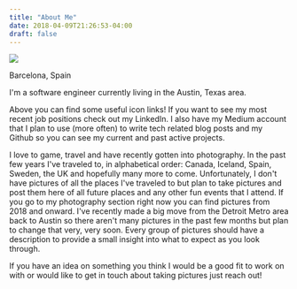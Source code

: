 ```yaml
---
title: "About Me"
date: 2018-04-09T21:26:53-04:00
draft: false
---
```

<link href="/styles/common.css" rel="stylesheet">

<div class="content-shadow-container">
    <img src="https://imagizer.imageshack.com/v2/640x480q90/922/N6Z2se.jpg"/>
</div>

<div class="content-description-container">
    <p>Barcelona, Spain</p>
</div>

<div class="content-description-container">
    <p>I'm a software engineer currently living in the Austin, Texas area.</p>
    <p>Above you can find some useful icon links! If you want to see my most recent job positions check out my LinkedIn. I also have my Medium account that I plan to use (more often) to write tech related blog posts and my Github so you can see my current and past active projects.</p>
    <p>I love to game, travel and have recently gotten into photography. In the past few years I've traveled to, in alphabetical order: Canada, Iceland, Spain, Sweden, the UK and hopefully many more to come. Unfortunately, I don't have pictures of all the places I've traveled to but plan to take pictures and post them here of all future places and any other fun events that I attend. If you go to my photography section right now you can find pictures from 2018 and onward. I've recently made a big move from the Detroit Metro area back to Austin so there aren't many pictures in the past few months but plan to change that very, very soon. Every group of pictures should have a description to provide a small insight into what to expect as you look through.</p>
    <p>If you have an idea on something you think I would be a good fit to work on with or would like to get in touch about taking pictures just reach out!</p>
</div>
